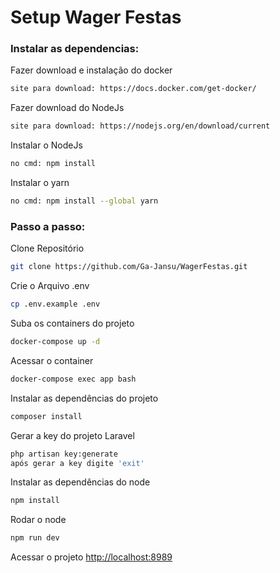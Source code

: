 
# Setup Wager Festas

### Instalar as dependencias:

Fazer download e instalação do docker
```sh
site para download: https://docs.docker.com/get-docker/
```

Fazer download do NodeJs
```sh
site para download: https://nodejs.org/en/download/current
```

Instalar o NodeJs
```sh
no cmd: npm install
```

Instalar o yarn
```sh
no cmd: npm install --global yarn
```


### Passo a passo:
Clone Repositório
```sh
git clone https://github.com/Ga-Jansu/WagerFestas.git
```

Crie o Arquivo .env
```sh
cp .env.example .env
```

Suba os containers do projeto
```sh
docker-compose up -d
```

Acessar o container
```sh
docker-compose exec app bash
```

Instalar as dependências do projeto
```sh
composer install
```


Gerar a key do projeto Laravel
```sh
php artisan key:generate
após gerar a key digite 'exit'
```

Instalar as dependências do node
```sh
npm install
```

Rodar o node
```sh
npm run dev
```

Acessar o projeto
[http://localhost:8989](http://localhost:8989)
